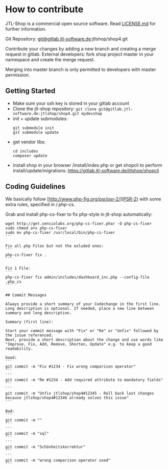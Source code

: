 # How to contribute

JTL-Shop is a commercial open source software. Read [LICENSE.md](LICENSE.md) for further information. 

Git Repository: git@gitlab.jtl-software.de:jtlshop/shop4.git

Contribute your changes by adding a new branch and creating a merge request in gitlab. 
External developers: fork shop project master in your namespace and create the merge request.  

Merging into master branch is only permitted to developers with master permission. 

## Getting Started

* Make sure your ssh key is stored in your gitlab account
* Clone the jtl-shop repository: ```git clone git@gitlab.jtl-software.de:jtlshop/shop4.git mydevshop```
* init + update submodules: 
  ```
  git submodule init
  git submodule update
  ```
* get vendor libs: 
  ```
  cd includes
  composer update
  ```
* install shop in your browser /install/index.php or get shopcli to perform install/update/migrations: https://gitlab.jtl-software.de/jtlshop/shopcli

## Coding Guidelines

We basically follow [http://www.php-fig.org/psr/psr-2/](PSR-2) with some extra rules, specified in /.php-cs. 

Grab and install php-cs-fixer to fix php-style in jtl-shop automatically: 

````
wget http://get.sensiolabs.org/php-cs-fixer.phar -O php-cs-fixer
sudo chmod a+x php-cs-fixer
sudo mv php-cs-fixer /usr/local/bin/php-cs-fixer
```

Fix all php Files but not the exluded ones: 
```
php-cs-fixer fix .
```

Fix 1 File: 
```
php-cs-fixer fix admin/includes/dashboard_inc.php --config-file .php_cs
```

## Commit Messages

Always provide a short summary of your Codechange in the first line. 
Long description is optional. If needed, place a new line between summary and long description.  

Summary (first line): 

Start your commit message with "Fix" or "Re" or "Unfix" followed by the issue referenced. 
Next, provide a short description about the change and use words like "Improve, Fix, Add, Remove, Shorten, Update" e.g. to keep a good readability. 

Good: 
```
git commit -m "Fix #1234 - Fix wrong comparison operator"
```
```
git commit -m "Re #1234 - Add required attribute to mandatory fields"
```
```
git commit -m "Unfix jtlshop/shop4#12345 - Roll back last changes because jtlshop/shop4#12346 already solves this issue"
```

Bad: 
```
git commit -m ""
```
```
git commit -m "sql"
```
```
git commit -m "Schönheitskorrektur"
```
```
git commit -m "wrong comparison operator used"
```
